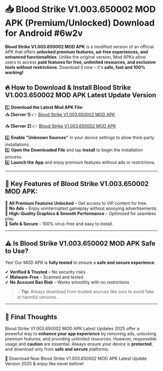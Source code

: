 # 📥 Blood Strike V1.003.650002 MOD APK (Premium/Unlocked) Download for Android #6w2v

**Blood Strike V1.003.650002 MOD APK** is a modified version of an official APK that offers **unlocked premium features, ad-free experiences, and enhanced functionalities**. Unlike the original version, Mod APKs allow users to access **paid features for free, unlimited resources, and exclusive tools without restrictions**. Download it now – it's **safe, fast and 100% working!**

## 🔥 **How to Download & Install Blood Strike V1.003.650002 MOD APK Latest Update Version**

1️⃣ **Download the Latest Mod APK File:**  
📥 **[Server 1]** 👉 [Blood Strike V1.003.650002 MOD APK](https://hapymods.com?title=Blood+Strike+V1.003.650002+MOD+APK&ref=6w2v)

📥 **[Server 2]** 👉 [Blood Strike V1.003.650002 MOD APK](https://hapymods.com?title=Blood+Strike+V1.003.650002+MOD+APK&ref=6w2v)

2️⃣ **Enable "Unknown Sources"** in your device settings to allow third-party installations.  
3️⃣ **Open the Downloaded File** and tap **Install** to begin the installation process.  
4️⃣ **Launch the App** and enjoy premium features without ads or restrictions.

---

## 🌟 **Key Features of Blood Strike V1.003.650002 MOD APK:**
 
🔽 **All Premium Features Unlocked** – Get access to VIP content for free.  
🔽 **No Ads** – Enjoy uninterrupted gameplay without annoying advertisements.  
🔽 **High-Quality Graphics & Smooth Performance** – Optimized for seamless play.  
🔽 **Safe & Secure** – 100% virus-free and easy to install.  

---

## ⚠️ **Is Blood Strike V1.003.650002 MOD APK Safe to Use?**

Yes! Our MOD APK is **fully tested** to ensure a **safe and secure experience**:

✔ **Verified & Trusted** – No security risks  
✔ **Malware-Free** – Scanned and tested  
✔ **No Account Ban Risk** – Works smoothly with no restrictions

> 💡 **Tip:** Always download from trusted sources like ours to avoid fake or harmful versions.

---

## 📌 **Final Thoughts**
 
Blood Strike V1.003.650002 MOD APK Latest Updates 2025 offer a powerful way to **enhance your app experience** by removing ads, unlocking premium features, and providing unlimited resources. However, responsible usage and **caution** are essential. Always ensure your device is **protected**, and download only from **safe and secure** platforms.  

🔽 Download Now Blood Strike V1.003.650002 MOD APK Latest Update Version 2025 & enjoy like never before!